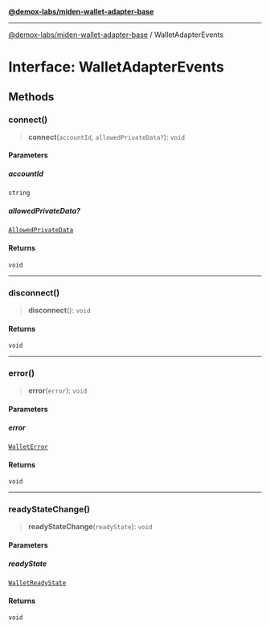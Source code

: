 [**@demox-labs/miden-wallet-adapter-base**](../README.md)

***

[@demox-labs/miden-wallet-adapter-base](../README.md) / WalletAdapterEvents

# Interface: WalletAdapterEvents

## Methods

### connect()

> **connect**(`accountId`, `allowedPrivateData?`): `void`

#### Parameters

##### accountId

`string`

##### allowedPrivateData?

[`AllowedPrivateData`](../enumerations/AllowedPrivateData.md)

#### Returns

`void`

***

### disconnect()

> **disconnect**(): `void`

#### Returns

`void`

***

### error()

> **error**(`error`): `void`

#### Parameters

##### error

[`WalletError`](../classes/WalletError.md)

#### Returns

`void`

***

### readyStateChange()

> **readyStateChange**(`readyState`): `void`

#### Parameters

##### readyState

[`WalletReadyState`](../enumerations/WalletReadyState.md)

#### Returns

`void`
